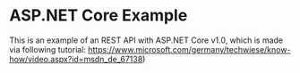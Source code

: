 # ASP.NET Core Example
This is an example of an REST API with ASP.NET Core v1.0, which is made via following tutorial: 
https://www.microsoft.com/germany/techwiese/know-how/video.aspx?id=msdn_de_67138)
